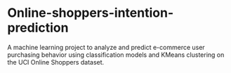 # Online-shoppers-intention-prediction
A machine learning project to analyze and predict e-commerce user purchasing behavior using classification models and KMeans clustering on the UCI Online Shoppers dataset.
